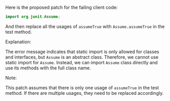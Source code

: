 Here is the proposed patch for the failing client code:

```java
import org.junit.Assume;
```

And then replace all the usages of `assumeTrue` with `Assume.assumeTrue` in the test method.

Explanation:

The error message indicates that static import is only allowed for classes and interfaces, but `Assume` is an abstract class. Therefore, we cannot use static import for `Assume`. Instead, we can import `Assume` class directly and use its methods with the full class name.

Note:

This patch assumes that there is only one usage of `assumeTrue` in the test method. If there are multiple usages, they need to be replaced accordingly.